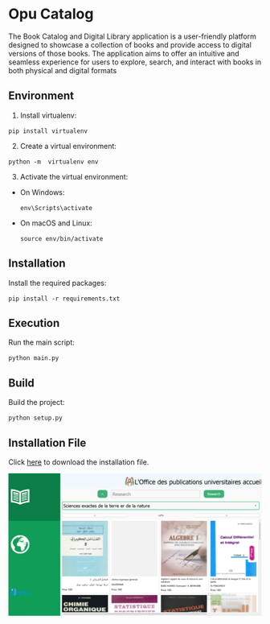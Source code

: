 # Opu Catalog
The Book Catalog and Digital Library application is a user-friendly platform designed to showcase a collection of books and provide access to digital versions of those books. The application aims to offer an intuitive and seamless experience for users to explore, search, and interact with books in both physical and digital formats

## Environment

1. Install virtualenv:
```
pip install virtualenv
```
2. Create a virtual environment:
```
python -m  virtualenv env
```

3. Activate the virtual environment:
- On Windows:
  ```
  env\Scripts\activate
  ```
- On macOS and Linux:
  ```
  source env/bin/activate
  ```
## Installation

Install the required packages:
```
pip install -r requirements.txt
```
## Execution

Run the main script:
```
python main.py
```
## Build

Build the project:
```
python setup.py
```
## Installation File
Click [here]() to download the installation file.



![Example Image](./OPUCatalog.png)


